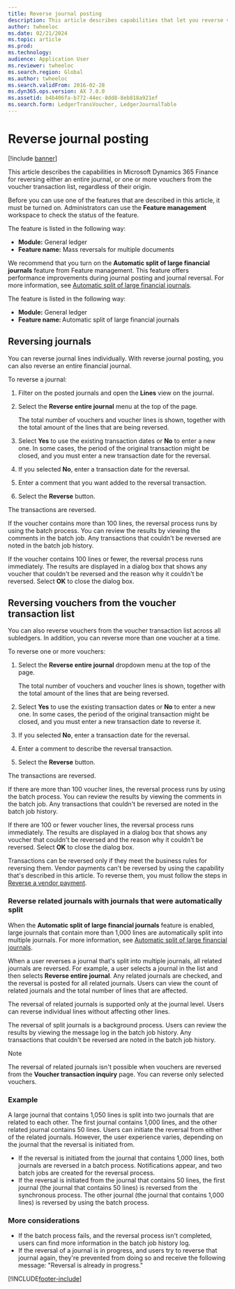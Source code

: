 ```yaml
---
title: Reverse journal posting
description: This article describes capabilities that let you reverse vouchers from the voucher transaction list or from financial journals.
author: twheeloc
ms.date: 02/21/2024
ms.topic: article
ms.prod: 
ms.technology: 
audience: Application User
ms.reviewer: twheeloc
ms.search.region: Global
ms.author: twheeloc
ms.search.validFrom: 2016-02-28
ms.dyn365.ops.version: AX 7.0.0
ms.assetid: b4b406fa-b772-44ec-8dd8-8eb818a921ef
ms.search.form: LedgerTransVoucher, LedgerJournalTable
---
```


# Reverse journal posting

[!include [banner](../includes/banner.md)]

This article describes the capabilities in Microsoft Dynamics 365 Finance for reversing either an entire journal, or one or more vouchers from the voucher transaction list, regardless of their origin.

Before you can use one of the features that are described in this article, it must be turned on. Administrators can use the **Feature management** workspace to check the status of the feature.

The feature is listed in the following way:

- **Module:** General ledger
- **Feature name:** Mass reversals for multiple documents

We recommend that you turn on the **Automatic split of large financial journals** feature from Feature management. This feature offers performance improvements during journal posting and journal reversal. For more information, see [Automatic split of large financial journals](auto-split-journal.md).

The feature is listed in the following way:

- **Module:** General ledger
- **Feature name:** Automatic split of large financial journals

## Reversing journals

You can reverse journal lines individually. With reverse journal posting, you can also reverse an entire financial journal.

To reverse a journal:

1. Filter on the posted journals and open the **Lines** view on the journal.
1. Select the **Reverse entire journal** menu at the top of the page.

    The total number of vouchers and voucher lines is shown, together with the total amount of the lines that are being reversed.

1. Select **Yes** to use the existing transaction dates or **No** to enter a new one. In some cases, the period of the original transaction might be closed, and you must enter a new transaction date for the reversal.
1. If you selected **No**, enter a transaction date for the reversal.
1. Enter a comment that you want added to the reversal transaction.
1. Select the **Reverse** button.

The transactions are reversed.

If the voucher contains more than 100 lines, the reversal process runs by using the batch process. You can review the results by viewing the comments in the batch job. Any transactions that couldn't be reversed are noted in the batch job history.

If the voucher contains 100 lines or fewer, the reversal process runs immediately. The results are displayed in a dialog box that shows any voucher that couldn't be reversed and the reason why it couldn't be reversed. Select **OK** to close the dialog box.

## Reversing vouchers from the voucher transaction list

You can also reverse vouchers from the voucher transaction list across all subledgers. In addition, you can reverse more than one voucher at a time.

To reverse one or more vouchers:

1. Select the **Reverse entire journal** dropdown menu at the top of the page.

    The total number of vouchers and voucher lines is shown, together with the total amount of the lines that are being reversed.

1. Select **Yes** to use the existing transaction dates or **No** to enter a new one. In some cases, the period of the original transaction might be closed, and you must enter a new transaction date to reverse it.
1. If you selected **No**, enter a transaction date for the reversal.
1. Enter a comment to describe the reversal transaction.
1. Select the **Reverse** button.

The transactions are reversed.

If there are more than 100 voucher lines, the reversal process runs by using the batch process. You can review the results by viewing the comments in the batch job. Any transactions that couldn't be reversed are noted in the batch job history.

If there are 100 or fewer voucher lines, the reversal process runs immediately. The results are displayed in a dialog box that shows any voucher that couldn't be reversed and the reason why it couldn't be reversed. Select **OK** to close the dialog box.

Transactions can be reversed only if they meet the business rules for reversing them. Vendor payments can't be reversed by using the capability that's described in this article. To reverse them, you must follow the steps in [Reverse a vendor payment](../accounts-payable/reverse-vendor-payment.md).

### Reverse related journals with journals that were automatically split

When the **Automatic split of large financial journals** feature is enabled, large journals that contain more than 1,000 lines are automatically split into multiple journals. For more information, see [Automatic split of large financial journals](auto-split-journal.md).

When a user reverses a journal that's split into multiple journals, all related journals are reversed. For example, a user selects a journal in the list and then selects **Reverse entire journal**. Any related journals are checked, and the reversal is posted for all related journals. Users can view the count of related journals and the total number of lines that are affected.

The reversal of related journals is supported only at the journal level. Users can reverse individual lines without affecting other lines.

The reversal of split journals is a background process. Users can review the results by viewing the message log in the batch job history. Any transactions that couldn't be reversed are noted in the batch job history.

> [!NOTE]
> The reversal of related journals isn't possible when vouchers are reversed from the **Voucher transaction inquiry** page. You can reverse only selected vouchers.

### Example

A large journal that contains 1,050 lines is split into two journals that are related to each other. The first journal contains 1,000 lines, and the other related journal contains 50 lines. Users can initiate the reversal from either of the related journals. However, the user experience varies, depending on the journal that the reversal is initiated from.

- If the reversal is initiated from the journal that contains 1,000 lines, both journals are reversed in a batch process. Notifications appear, and two batch jobs are created for the reversal process.
- If the reversal is initiated from the journal that contains 50 lines, the first journal (the journal that contains 50 lines) is reversed from the synchronous process. The other journal (the journal that contains 1,000 lines) is reversed by using the batch process.

### More considerations

- If the batch process fails, and the reversal process isn't completed, users can find more information in the batch job history log.
- If the reversal of a journal is in progress, and users try to reverse that journal again, they're prevented from doing so and receive the following message: "Reversal is already in progress."

[!INCLUDE[footer-include](../../includes/footer-banner.md)]
